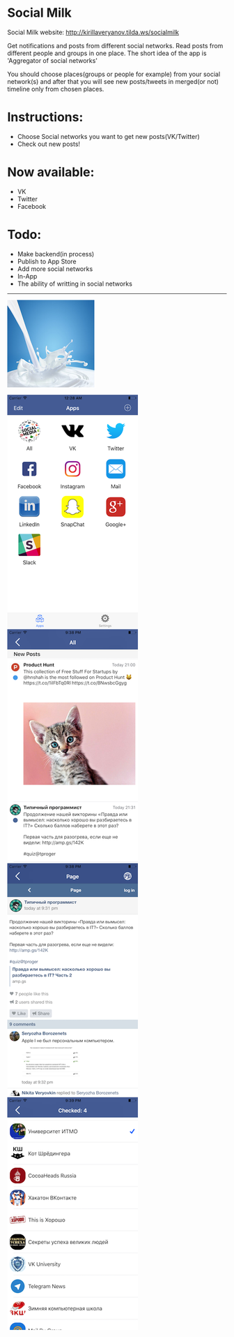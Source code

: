 # Social Milk
Social Milk website: http://kirillaveryanov.tilda.ws/socialmilk 



Get notifications and posts from different social networks. Read posts from different people and groups in one place. The short idea of the app is 'Aggregator of social networks'

You should choose places(groups or people for example) from your social network(s) and after that you will see new posts/tweets in merged(or not) timeline only from chosen places.

# Instructions:
- Choose Social networks you want to get new posts(VK/Twitter)
- Check out new posts!

# Now available:
- VK
- Twitter
- Facebook

# Todo:
- Make backend(in process)
- Publish to App Store
- Add more social networks
- In-App
- The ability of writting in social networks

-------------------
![alt tag](https://github.com/Kirillzzy/socialMilk/blob/master/screenshots/millk.png)



![alt tag](https://github.com/Kirillzzy/socialMilk/blob/master/screenshots/apps.png)
![alt tag](https://github.com/Kirillzzy/socialMilk/blob/master/screenshots/allTimeline.png)
![alt tag](https://github.com/Kirillzzy/socialMilk/blob/master/screenshots/webView.png)
![alt tag](https://github.com/Kirillzzy/socialMilk/blob/master/screenshots/groupsVK.png)
